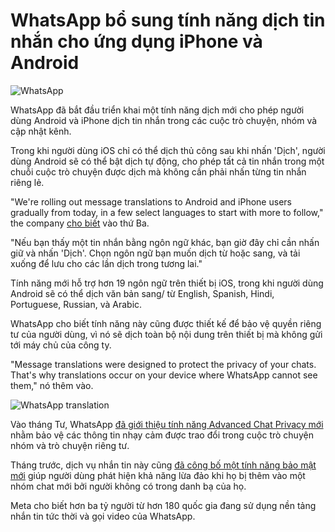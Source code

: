 # WhatsApp bổ sung tính năng dịch tin nhắn cho ứng dụng iPhone và Android

![WhatsApp](https://www.bleepstatic.com/content/hl-images/2025/09/23/WhatsApp.jpg)

WhatsApp đã bắt đầu triển khai một tính năng dịch mới cho phép người dùng Android và iPhone dịch tin nhắn trong các cuộc trò chuyện, nhóm và cập nhật kênh.

Trong khi người dùng iOS chỉ có thể dịch thủ công sau khi nhấn 'Dịch', người dùng Android sẽ có thể bật dịch tự động, cho phép tất cả tin nhắn trong một chuỗi cuộc trò chuyện được dịch mà không cần phải nhấn từng tin nhắn riêng lẻ.

"We're rolling out message translations to Android and iPhone users gradually from today, in a few select languages to start with more to follow," the company [cho biết](https://blog.whatsapp.com/introducing-message-translations) vào thứ Ba.

"Nếu bạn thấy một tin nhắn bằng ngôn ngữ khác, bạn giờ đây chỉ cần nhấn giữ và nhấn 'Dịch'. Chọn ngôn ngữ bạn muốn dịch từ hoặc sang, và tải xuống để lưu cho các lần dịch trong tương lai."

Tính năng mới hỗ trợ hơn 19 ngôn ngữ trên thiết bị iOS, trong khi người dùng Android sẽ có thể dịch văn bản sang/ từ English, Spanish, Hindi, Portuguese, Russian, và Arabic.

WhatsApp cho biết tính năng này cũng được thiết kế để bảo vệ quyền riêng tư của người dùng, vì nó sẽ dịch toàn bộ nội dung trên thiết bị mà không gửi tới máy chủ của công ty.

"Message translations were designed to protect the privacy of your chats. That's why translations occur on your device where WhatsApp cannot see them," nó thêm vào.

![WhatsApp translation](https://www.bleepstatic.com/images/news/u/1109292/2025/WhatsApp_translation.png)

Vào tháng Tư, WhatsApp [đã giới thiệu tính năng Advanced Chat Privacy mới](https://www.bleepingcomputer.com/news/security/whatsapps-new-advanced-chat-privacy-protects-sensitive-messages/) nhằm bảo vệ các thông tin nhạy cảm được trao đổi trong cuộc trò chuyện nhóm và trò chuyện riêng tư.

Tháng trước, dịch vụ nhắn tin này cũng [đã công bố một tính năng bảo mật mới](https://www.bleepingcomputer.com/news/security/whatsapp-adds-new-security-feature-to-protect-against-scams/) giúp người dùng phát hiện khả năng lừa đảo khi họ bị thêm vào một nhóm chat mới bởi người không có trong danh bạ của họ.

Meta cho biết hơn ba tỷ người từ hơn 180 quốc gia đang sử dụng nền tảng nhắn tin tức thời và gọi video của WhatsApp.